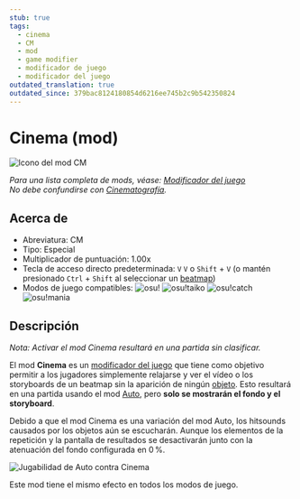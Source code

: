 ```yaml
---
stub: true
tags:
  - cinema
  - CM
  - mod
  - game modifier
  - modificador de juego
  - modificador del juego
outdated_translation: true
outdated_since: 379bac8124180854d6216ee745b2c9b542350824
---
```


# Cinema (mod)

![Icono del mod CM](/wiki/shared/mods/CM.png "Icono del mod Cinema (CM)")

*Para una lista completa de mods, véase: [Modificador del juego](/wiki/Gameplay/Game_modifier)*\
*No debe confundirse con [Cinematografía](https://es.wikipedia.org/wiki/Cinematografía).*

## Acerca de

- Abreviatura: CM
- Tipo: Especial
- Multiplicador de puntuación: 1.00x
- Tecla de acceso directo predeterminada: `V` `V` o `Shift` + `V` (o mantén presionado `Ctrl` + `Shift` al seleccionar un [beatmap](/wiki/Beatmap))
- Modos de juego compatibles: ![][osu!] ![][osu!taiko] ![][osu!catch] ![][osu!mania]

## Descripción

*Nota: Activar el mod Cinema resultará en una partida sin clasificar.*

El mod **Cinema** es un [modificador del juego](/wiki/Gameplay/Game_modifier) que tiene como objetivo permitir a los jugadores simplemente relajarse y ver el vídeo o los storyboards de un beatmap sin la aparición de ningún [objeto](/wiki/Gameplay/Hit_object). Esto resultará en una partida usando el mod [Auto](/wiki/Gameplay/Game_modifier/Auto), pero **solo se mostrarán el fondo y el storyboard**.

Debido a que el mod Cinema es una variación del mod Auto, los hitsounds causados por los objetos aún se escucharán. Aunque los elementos de la repetición y la pantalla de resultados se desactivarán junto con la atenuación del fondo configurada en 0 %.

![Jugabilidad de Auto contra Cinema](/wiki/Gameplay/Game_modifier/Cinema/img/CM-comparison.jpg "Comparación del mod Auto (izquierda) contra el mod Cinema (derecha)")

Este mod tiene el mismo efecto en todos los modos de juego.

[osu!]: /wiki/shared/mode/osu.png "osu!"
[osu!taiko]: /wiki/shared/mode/taiko.png "osu!taiko"
[osu!catch]: /wiki/shared/mode/catch.png "osu!catch"
[osu!mania]: /wiki/shared/mode/mania.png "osu!mania"
